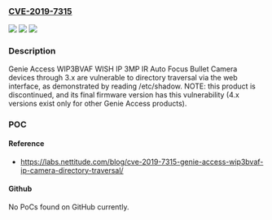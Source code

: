 ### [CVE-2019-7315](https://cve.mitre.org/cgi-bin/cvename.cgi?name=CVE-2019-7315)
![](https://img.shields.io/static/v1?label=Product&message=n%2Fa&color=blue)
![](https://img.shields.io/static/v1?label=Version&message=n%2Fa&color=blue)
![](https://img.shields.io/static/v1?label=Vulnerability&message=n%2Fa&color=brighgreen)

### Description

Genie Access WIP3BVAF WISH IP 3MP IR Auto Focus Bullet Camera devices through 3.x are vulnerable to directory traversal via the web interface, as demonstrated by reading /etc/shadow. NOTE: this product is discontinued, and its final firmware version has this vulnerability (4.x versions exist only for other Genie Access products).

### POC

#### Reference
- https://labs.nettitude.com/blog/cve-2019-7315-genie-access-wip3bvaf-ip-camera-directory-traversal/

#### Github
No PoCs found on GitHub currently.

